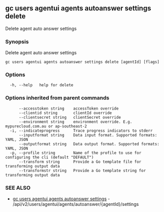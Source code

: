 ## gc users agentui agents autoanswer settings delete

Delete agent auto answer settings

### Synopsis

Delete agent auto answer settings

```
gc users agentui agents autoanswer settings delete [agentId] [flags]
```

### Options

```
  -h, --help   help for delete
```

### Options inherited from parent commands

```
      --accesstoken string    accessToken override
      --clientid string       clientId override
      --clientsecret string   clientSecret override
      --environment string    environment override. E.g. mypurecloud.com.au or ap-southeast-2
  -i, --indicateprogress      Trace progress indicators to stderr
      --inputformat string    Data input format. Supported formats: YAML, JSON
      --outputformat string   Data output format. Supported formats: YAML, JSON
  -p, --profile string        Name of the profile to use for configuring the cli (default "DEFAULT")
      --transform string      Provide a Go template file for transforming output data
      --transformstr string   Provide a Go template string for transforming output data
```

### SEE ALSO

* [gc users agentui agents autoanswer settings](gc_users_agentui_agents_autoanswer_settings.html)	 - /api/v2/users/agentui/agents/autoanswer/{agentId}/settings


